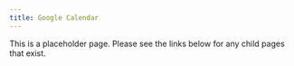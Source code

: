 ```yaml
---
title: Google Calendar
---
```


This is a placeholder page. Please see the links below for any child pages that exist.
